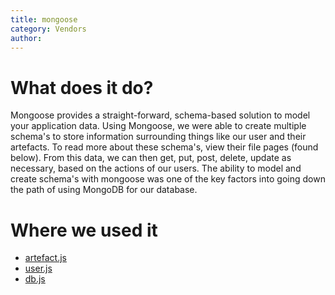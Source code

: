 ```yaml
---
title: mongoose
category: Vendors
author:
---
```


# What does it do?
Mongoose provides a straight-forward, schema-based solution to model your application data. Using Mongoose, we were able to create multiple schema's to store information surrounding things like our user and their artefacts. To read more about these schema's, view their file pages (found below). From this data, we can then get, put, post, delete, update as necessary, based on the actions of our users. The ability to model and create schema's with mongoose was one of the key factors into going down the path of using MongoDB for our database. 

# Where we used it
* [artefact.js](https://kanetesta.github.io/IT-Project/content/Javascript/artefact.html)
* [user.js](https://kanetesta.github.io/IT-Project/content/Javascript/user.html)
* [db.js](https://kanetesta.github.io/IT-Project/content/Javascript/db.html)